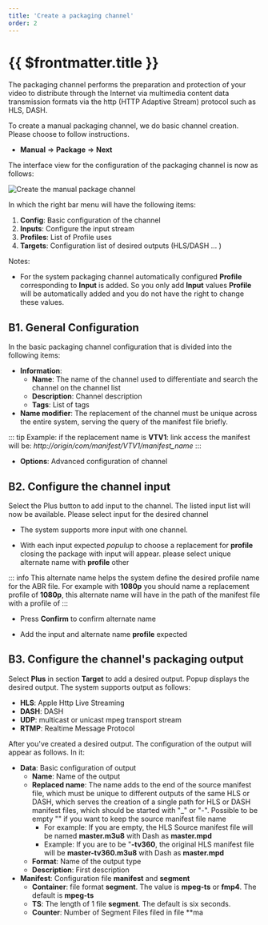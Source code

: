 ```yaml
---
title: 'Create a packaging channel'
order: 2
---
```


# {{ $frontmatter.title }}


The packaging channel performs the preparation and protection of your video to distribute through the Internet via multimedia content data transmission formats via the http (HTTP Adaptive Stream) protocol such as HLS, DASH.

To create a manual packaging channel, we do basic channel creation. Please choose to follow instructions.

- **Manual** => **Package** => **Next**

The interface view for the configuration of the packaging channel is now as follows:

![Create the manual package channel](/images/media-live/um-create-channel/um-create-package-channel-1.png)



In which the right bar menu will have the following items:

1. **Config**: Basic configuration of the channel
2. **Inputs**: Configure the input stream
3. **Profiles**: List of Profile uses
4. **Targets**: Configuration list of desired outputs (HLS/DASH ... )


Notes:

* For the system packaging channel automatically configured **Profile** corresponding to **Input** is added. So you only add **Input** values **Profile** will be automatically added and you do not have the right to change these values.


## B1. General Configuration

In the basic packaging channel configuration that is divided into the following items:
- **Information**:
    - **Name**: The name of the channel used to differentiate and search the channel on the channel list
    - **Description**: Channel description
    - **Tags**: List of tags
- **Name modifier**: The replacement of the channel must be unique across the entire system, serving the query of the manifest file briefly.

::: tip
Example: if the replacement name is **VTV1**: link access the manifest will be: *http://origin/com/manifest/VTV1/manifest_name*
:::

- **Options**: Advanced configuration of channel

## B2. Configure the channel input

Select the Plus button to add input to the channel. The listed input list will now be available. Please select input for the desired channel

* The system supports more input with one channel.

* With each input expected *populup* to choose a replacement for **profile** closing the package with input will appear. please select unique alternate name with **profile** other


::: info
This alternate name helps the system define the desired profile name for the ABR file. For example with **1080p** you should name a replacement profile of **1080p**, this alternate name will have in the path of the manifest file with a profile of
:::


* Press **Confirm** to confirm alternate name

* Add the input and alternate name **profile** expected


## B3. Configure the channel's packaging output

Select **Plus** in section **Target** to add a desired output. Popup displays the desired output. The system supports output as follows:

* **HLS**: Apple Http Live Streaming
* **DASH**: DASH
* **UDP**: multicast or unicast mpeg transport stream
* **RTMP**: Realtime Message Protocol

After you've created a desired output. The configuration of the output will appear as follows. In it:

* **Data**: Basic configuration of output
    * **Name**: Name of the output
    * **Replaced name**: The name adds to the end of the source manifest file, which must be unique to different outputs of the same HLS or DASH, which serves the creation of a single path for HLS or DASH manifest files, which should be started with "_" or "-". Possible to be empty "" if you want to keep the source manifest file name
        * For example: If you are empty, the HLS Source manifest file will be named **master.m3u8** with Dash as **master.mpd**
        * Example: If you are to be "**-tv360**, the original HLS manifest file will be **master-tv360.m3u8** with Dash as **master.mpd**
    * **Format**: Name of the output type
    * **Description**: First description
* **Manifest**: Configuration file **manifest** and **segment**
    * **Container**: file format **segment**. The value is **mpeg-ts** or **fmp4**. The default is **mpeg-ts**
    * **TS**: The length of 1 file **segment**. The default is six seconds.
    * **Counter**: Number of Segment Files filed in file **ma

